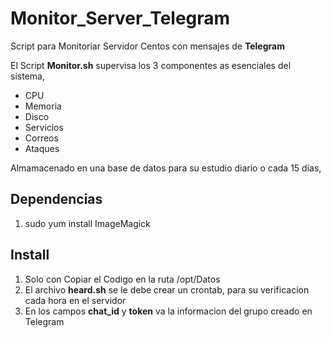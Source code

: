 # Monitor_Server_Telegram
Script para Monitoriar Servidor Centos con mensajes de **Telegram**

El Script **Monitor.sh** supervisa los 3 componentes as esenciales del sistema,

* CPU
* Memoria
* Disco
* Servicios
* Correos
* Ataques

Almamacenado en una base de datos para su estudio diario o cada 15 días,

## Dependencias
1. sudo yum install ImageMagick

## Install
1. Solo con Copiar el Codigo en la ruta /opt/Datos
2. El archivo **heard.sh** se le debe crear un crontab, para su verificacion cada hora en el servidor
3. En los campos **chat_id** y **token** va la informacion del grupo creado en Telegram
